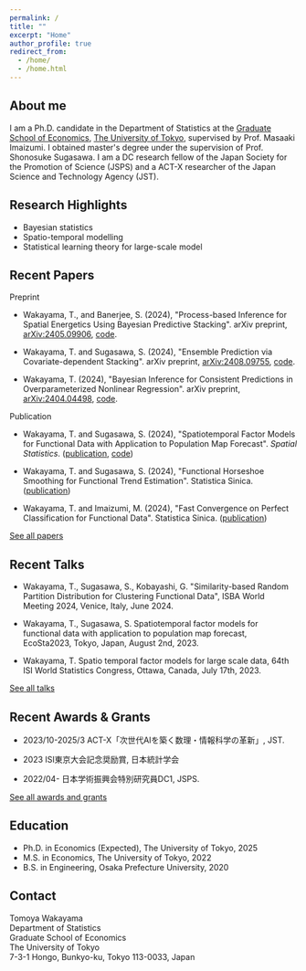 ```yaml
---
permalink: /
title: ""
excerpt: "Home"
author_profile: true
redirect_from: 
  - /home/
  - /home.html
---
```


About me
------
I am a Ph.D. candidate in the Department of Statistics at the [Graduate School of Economics](https://www.e.u-tokyo.ac.jp/index-e.html), [The University of Tokyo](https://www.u-tokyo.ac.jp/en/index.html), supervised by Prof. Masaaki Imaizumi. I obtained master's degree under the supervision of Prof. Shonosuke Sugasawa. I am a DC research fellow of the Japan Society for the Promotion of Science (JSPS) and a ACT-X researcher of the Japan Science and Technology Agency (JST).

Research Highlights
------
- Bayesian statistics
- Spatio-temporal modelling
- Statistical learning theory for large-scale model

Recent Papers
------

Preprint

- Wakayama, T., and Banerjee, S. (2024), "Process-based Inference for Spatial Energetics Using Bayesian Predictive Stacking". arXiv preprint, [arXiv:2405.09906](https://arxiv.org/abs/2405.09906), [code](https://github.com/TomWaka/BayesianStackingSpatiotemporalModeling).

- Wakayama, T. and Sugasawa, S. (2024), "Ensemble Prediction via Covariate-dependent Stacking". arXiv preprint, [arXiv:2408.09755](https://arxiv.org/abs/2408.09755), [code](https://github.com/TomWaka/CovariateDependentStacking).

- Wakayama, T. (2024), "Bayesian Inference for Consistent Predictions in Overparameterized Nonlinear Regression". arXiv preprint, [arXiv:2404.04498](https://arxiv.org/abs/2404.04498), [code](https://github.com/TomWaka/BA-Overparameterized-NonLinReg).

Publication
- Wakayama, T. and Sugasawa, S. (2024), "Spatiotemporal Factor Models for Functional Data with Application to Population Map Forecast". *Spatial Statistics*. ([publication](https://www.sciencedirect.com/science/article/abs/pii/S221167532400040X), [code](https://github.com/TomWaka/Spatiotemporal-factor-models-for-functional-data))

- Wakayama, T. and Sugasawa, S. (2024), "Functional Horseshoe Smoothing for Functional Trend Estimation". Statistica Sinica. ([publication](https://www3.stat.sinica.edu.tw/LatestART/SS-2022-0297\_fp.pdf))

- Wakayama, T. and Imaizumi, M. (2024), "Fast Convergence on Perfect Classification for Functional Data". Statistica Sinica. ([publication](https://www3.stat.sinica.edu.tw/LatestART/SS-2022-0258\_fp.pdf))

[See all papers](/papers)

Recent Talks
------
- Wakayama, T., Sugasawa, S., Kobayashi, G. "Similarity-based Random Partition Distribution for Clustering Functional Data", ISBA World Meeting 2024, Venice, Italy, June 2024.

- Wakayama, T., Sugasawa, S. Spatiotemporal factor models for functional data with application to population map forecast, EcoSta2023, Tokyo, Japan, August 2nd, 2023.

- Wakayama, T. Spatio temporal factor models for large scale data, 64th ISI World Statistics Congress, Ottawa, Canada, July 17th, 2023.

[See all talks](/talks)

Recent Awards & Grants
------
- 2023/10-2025/3  ACT-X「次世代AIを築く数理・情報科学の革新」,  JST. 

- 2023 ISI東京大会記念奨励賞, 日本統計学会 

- 2022/04- 日本学術振興会特別研究員DC1, JSPS. 

[See all awards and grants](/awards_grants)


Education
------
- Ph.D. in Economics (Expected), The University of Tokyo, 2025
- M.S. in Economics, The University of Tokyo, 2022
- B.S. in Engineering, Osaka Prefecture University, 2020


Contact
------
Tomoya Wakayama  
Department of Statistics  
Graduate School of Economics  
The University of Tokyo  
7-3-1 Hongo, Bunkyo-ku, Tokyo 113-0033, Japan
